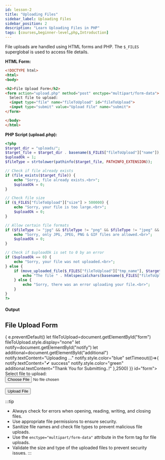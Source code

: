 ```yaml
---
id: lesson-2
title: "Uploading Files"
sidebar_label: Uploading Files
sidebar_position: 2
description: "Learn Uploading Files in PHP"
tags: [courses,beginner-level,php,Introduction]
---   
```

 
 

File uploads are handled using HTML forms and PHP. The `$_FILES` superglobal is used to access file details.

**HTML Form:**

```html
<!DOCTYPE html>
<html>
<body>

<h2>File Upload Form</h2>
<form action="upload.php" method="post" enctype="multipart/form-data">
  Select file to upload:
  <input type="file" name="fileToUpload" id="fileToUpload">
  <input type="submit" value="Upload File" name="submit">
</form>

</body>
</html>
```

**PHP Script (upload.php):**

```php
<?php
$target_dir = "uploads/";
$target_file = $target_dir . basename($_FILES["fileToUpload"]["name"]);
$uploadOk = 1;
$fileType = strtolower(pathinfo($target_file, PATHINFO_EXTENSION));

// Check if file already exists
if (file_exists($target_file)) {
    echo "Sorry, file already exists.<br>";
    $uploadOk = 0;
}

// Check file size
if ($_FILES["fileToUpload"]["size"] > 500000) {
    echo "Sorry, your file is too large.<br>";
    $uploadOk = 0;
}

// Allow certain file formats
if ($fileType != "jpg" && $fileType != "png" && $fileType != "jpeg" && $fileType != "gif") {
    echo "Sorry, only JPG, JPEG, PNG & GIF files are allowed.<br>";
    $uploadOk = 0;
}

// Check if $uploadOk is set to 0 by an error
if ($uploadOk == 0) {
    echo "Sorry, your file was not uploaded.<br>";
} else {
    if (move_uploaded_file($_FILES["fileToUpload"]["tmp_name"], $target_file)) {
        echo "The file " . htmlspecialchars(basename($_FILES["fileToUpload"]["name"])) . " has been uploaded.<br>";
    } else {
        echo "Sorry, there was an error uploading your file.<br>";
    }
}
?>
```

#### Output

<BrowserWindow>
    <div>
        <h2>File Upload Form</h2>
        <p id="notify" style={{textAlign:"center",fontWeight:"700",fontSize:"1.2rem"}}></p>
        <p id="additional" style={{fontFamily:"monospace",fontSize:"1.3rem",fontWeight:"600",textAlign:"center"}}> </p>
        <form onSubmit={(e)=>{
            e.preventDefault() 
            let fileToUpload=document.getElementById("form")
            fileToUpload.style.display="none"
            let notify=document.getElementById("notify")
            let additional=document.getElementById("additional")
            notify.textContent="Uploading ..."
            notify.style.color="blue"
            setTimeout(()=>{
                notify.textContent="✔ success"
                notify.style.color="green"
                additional.textContent="Thank You for Submitting..!"
            },2500)
        }} id="form">
            <label for="fileToUpload">Select file to upload:</label>
            <br />
            <input type="file" id="fileToUpload" name="fileToUpload" style={{padding:"1rem 5rem"}} required />
            <br /><br />
            <input style={{color:"white",background:"purple",padding:"0.5rem 2rem",border:"none",borderRadius:"0.6rem",cursor:"pointer"}} type="submit" value="Upload File" name="submit" />
        </form>
    </div>
</BrowserWindow>


:::tip
- Always check for errors when opening, reading, writing, and closing files.
- Use appropriate file permissions to ensure security.
- Sanitize file names and check file types to prevent malicious file uploads.
- Use the `enctype="multipart/form-data"` attribute in the form tag for file uploads.
- Validate the size and type of the uploaded files to prevent security issues.
:::